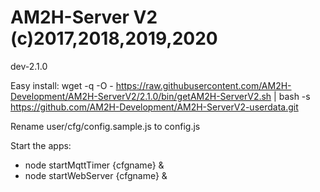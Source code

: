# AM2H-Server V2 (c)2017,2018,2019,2020
dev-2.1.0

Easy install:
wget -q -O - https://raw.githubusercontent.com/AM2H-Development/AM2H-ServerV2/2.1.0/bin/getAM2H-ServerV2.sh | bash -s https://github.com/AM2H-Development/AM2H-ServerV2-userdata.git

Rename user/cfg/config.sample.js to config.js

Start the apps:
* node startMqttTimer {cfgname} &
* node startWebServer {cfgname} &
